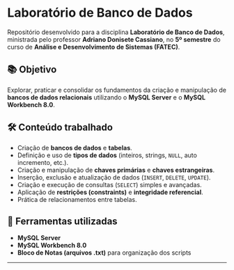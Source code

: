 # Laboratório de Banco de Dados

Repositório desenvolvido para a disciplina **Laboratório de Banco de Dados**, ministrada pelo professor **Adriano Donisete Cassiano**, no **5º semestre** do curso de **Análise e Desenvolvimento de Sistemas (FATEC)**.  

## 📚 Objetivo
Explorar, praticar e consolidar os fundamentos da criação e manipulação de **bancos de dados relacionais** utilizando o **MySQL Server** e o **MySQL Workbench 8.0**.

## 🛠 Conteúdo trabalhado
- Criação de **bancos de dados** e **tabelas**.  
- Definição e uso de **tipos de dados** (inteiros, strings, `NULL`, auto incremento, etc.).  
- Criação e manipulação de **chaves primárias** e **chaves estrangeiras**.  
- Inserção, exclusão e atualização de dados (`INSERT`, `DELETE`, `UPDATE`).  
- Criação e execução de consultas (`SELECT`) simples e avançadas.  
- Aplicação de **restrições (constraints)** e **integridade referencial**.  
- Prática de relacionamentos entre tabelas.  

## 🚀 Ferramentas utilizadas
- **MySQL Server**  
- **MySQL Workbench 8.0**  
- **Bloco de Notas (arquivos .txt)** para organização dos scripts  

---
